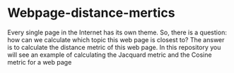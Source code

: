 # Webpage-distance-mertics
Every single page in the Internet has its own theme. So, there is a question:
how can we calculate which topic this web page is closest to? 
The answer is to calculate the distance metric of this web page. In this repository you will see an example of calculating the Jacquard metric and the Cosine metric for a web page 
